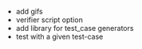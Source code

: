 - add gifs
- verifier script option
- add library for test_case generators
- test with a given test-case
